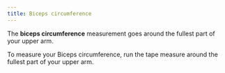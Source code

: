 ```yaml
---
title: Biceps circumference
---
```


The **biceps circumference** measurement goes around the fullest part of your upper arm.

To measure your Biceps circumference, run the tape measure around the fullest part of your upper arm.
